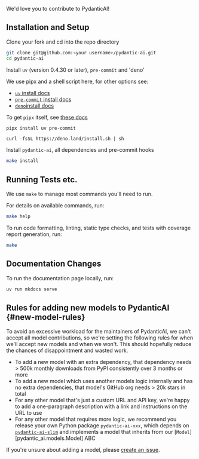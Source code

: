We'd love you to contribute to PydanticAI!

## Installation and Setup

Clone your fork and cd into the repo directory

```bash
git clone git@github.com:<your username>/pydantic-ai.git
cd pydantic-ai
```

Install `uv` (version 0.4.30 or later),  `pre-commit` and 'deno'

We use pipx and a shell script here, for other options see:

* [`uv` install docs](https://docs.astral.sh/uv/getting-started/installation/)
* [`pre-commit` install docs](https://pre-commit.com/#install)
* [`deno`install docs](https://docs.deno.com/runtime/getting_started/installation/)

To get `pipx` itself, see [these docs](https://pypa.github.io/pipx/)

```bash
pipx install uv pre-commit
```

``` shell
curl -fsSL https://deno.land/install.sh | sh
```

Install `pydantic-ai`, all dependencies and pre-commit hooks

```bash
make install
```

## Running Tests etc.

We use `make` to manage most commands you'll need to run.

For details on available commands, run:

```bash
make help
```

To run code formatting, linting, static type checks, and tests with coverage report generation, run:

```bash
make
```

## Documentation Changes

To run the documentation page locally, run:

```bash
uv run mkdocs serve
```

## Rules for adding new models to PydanticAI {#new-model-rules}

To avoid an excessive workload for the maintainers of PydanticAI, we can't accept all model contributions, so we're setting the following rules for when we'll accept new models and when we won't. This should hopefully reduce the chances of disappointment and wasted work.

* To add a new model with an extra dependency, that dependency needs > 500k monthly downloads from PyPI consistently over 3 months or more
* To add a new model which uses another models logic internally and has no extra dependencies, that model's GitHub org needs > 20k stars in total
* For any other model that's just a custom URL and API key, we're happy to add a one-paragraph description with a link and instructions on the URL to use
* For any other model that requires more logic, we recommend you release your own Python package `pydantic-ai-xxx`, which depends on [`pydantic-ai-slim`](install.md#slim-install) and implements a model that inherits from our [`Model`][pydantic_ai.models.Model] ABC

If you're unsure about adding a model, please [create an issue](https://github.com/pydantic/pydantic-ai/issues).
